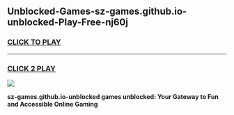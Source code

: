 
## Unblocked-Games-sz-games.github.io-unblocked-Play-Free-nj60j
<h3>
<a href="https://premium76.site?title=sz-games.github.io-unblocked&ref=09A">CLICK TO PLAY</a></h3>
<hr>

<h3>
<a href="https://premium76.site?title=sz-games.github.io-unblocked&ref=09A">CLICK 2 PLAY</a>
  
</h3>

<a href="https://premium76.site?title=sz-games.github.io-unblocked&ref=09A"><img src="https://clearcache.store/games.png"></a>


**sz-games.github.io-unblocked games unblocked: Your Gateway to Fun and Accessible Online Gaming**
